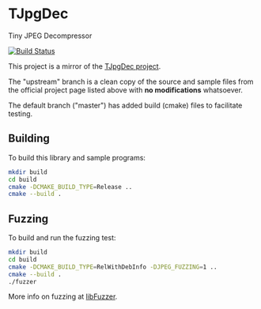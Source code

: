 # TJpgDec
Tiny JPEG Decompressor

[![Build Status](https://travis-ci.com/cmumford/TJpgDec.svg?branch=master)](https://travis-ci.com/cmumford/TJpgDec)

This project is a mirror of the [TJpgDec project](http://elm-chan.org/fsw/tjpgd/00index.html).

The "upstream" branch is a clean copy of the source and sample files
from the official project page listed above with **no modifications**
whatsoever.

The default branch ("master") has added build (cmake) files to facilitate
testing.

## Building

To build this library and sample programs:

```sh
mkdir build
cd build
cmake -DCMAKE_BUILD_TYPE=Release ..
cmake --build .
```

## Fuzzing

To build and run the fuzzing test:

```sh
mkdir build
cd build
cmake -DCMAKE_BUILD_TYPE=RelWithDebInfo -DJPEG_FUZZING=1 ..
cmake --build .
./fuzzer
```

More info on fuzzing at [libFuzzer](https://llvm.org/docs/LibFuzzer.html).
